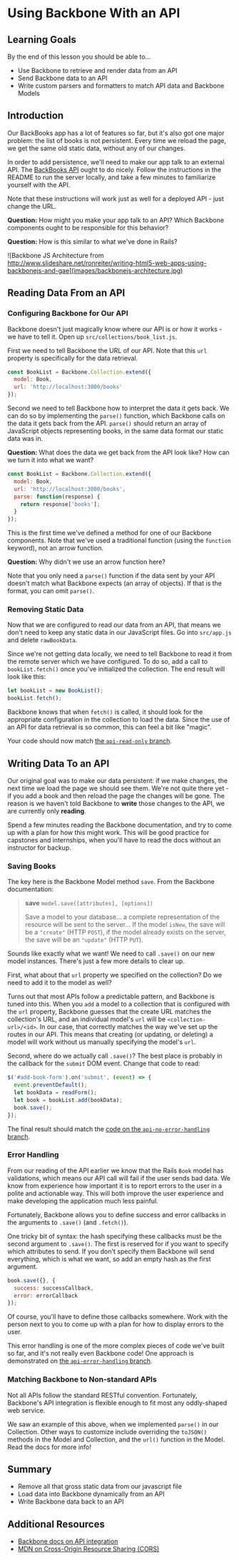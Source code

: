 # Using Backbone With an API

## Learning Goals
By the end of this lesson you should be able to...

- Use Backbone to retrieve and render data from an API
- Send Backbone data to an API
- Write custom parsers and formatters to match API data and Backbone Models

## Introduction

Our BackBooks app has a lot of features so far, but it's also got one major problem: the list of books is not persistent. Every time we reload the page, we get the same old static data, without any of our changes.

In order to add persistence, we'll need to make our app talk to an external API. The [BackBooks API](https://github.com/AdaGold/backbooks-rails-api) ought to do nicely. Follow the instructions in the README to run the server locally, and take a few minutes to familiarize yourself with the API.

Note that these instructions will work just as well for a deployed API - just change the URL.

**Question:** How might you make your app talk to an API? Which Backbone components ought to be responsible for this behavior?

**Question:** How is this similar to what we've done in Rails?

![Backbone JS Architecture from http://www.slideshare.net/ronreiter/writing-html5-web-apps-using-backbonejs-and-gae](images/backbonejs-architecture.jpg)

## Reading Data From an API

### Configuring Backbone for Our API

Backbone doesn't just magically know where our API is or how it works - we have to tell it. Open up `src/collections/book_list.js`.

First we need to tell Backbone the URL of our API. Note that this `url` property is specifically for the data retrieval.

```javascript
const BookList = Backbone.Collection.extend({
  model: Book,
  url: 'http://localhost:3000/books'
});
```

Second we need to tell Backbone how to interpret the data it gets back. We can do so by implementing the `parse()` function, which Backbone calls on the data it gets back from the API. `parse()` should return an array of JavaScript objects representing books, in the same data format our static data was in.

**Question:** What does the data we get back from the API look like? How can we turn it into what we want?

```javascript
const BookList = Backbone.Collection.extend({
  model: Book,
  url: 'http://localhost:3000/books',
  parse: function(response) {
    return response['books'];
  }
});
```

This is the first time we've defined a method for one of our Backbone components. Note that we've used a traditional function (using the `function` keyword), not an arrow function.

**Question:** Why didn't we use an arrow function here?

Note that you only need a `parse()` function if the data sent by your API doesn't match what Backbone expects (an array of objects). If that is the format, you can omit `parse()`.

### Removing Static Data

Now that we are configured to read our data from an API, that means we don't need to keep any static data in our JavaScript files. Go into `src/app.js` and delete `rawBookData`.

Since we're not getting data locally, we need to tell Backbone to read it from the remote server which we have configured. To do so, add a call to `bookList.fetch()` once you've initialized the collection. The end result will look like this:

```javascript
let bookList = new BookList();
bookList.fetch();
```

Backbone knows that when `fetch()` is called, it should look for the appropriate configuration in the collection to load the data. Since the use of an API for data retrieval is so common, this can feel a bit like "magic".

Your code should now match [the `api-read-only` branch](https://github.com/AdaGold/backbooks-client/tree/api-read-only).

## Writing Data To an API

Our original goal was to make our data persistent: if we make changes, the next time we load the page we should see them. We're not quite there yet - if you add a book and then reload the page the changes will be gone. The reason is we haven't told Backbone to **write** those changes to the API, we are currently only **reading**.

Spend a few minutes reading the Backbone documentation, and try to come up with a plan for how this might work. This will be good practice for capstones and internships, when you'll have to read the docs without an instructor for backup.

### Saving Books

The key here is the Backbone Model method `save`. From the Backbone documentation:

> **save** `model.save([attributes], [options])`
>
> Save a model to your database... a complete representation of the resource will be sent to the server... If the model `isNew`, the save will be a `"create"` (HTTP `POST`), if the model already exists on the server, the save will be an `"update"` (HTTP `PUT`).

Sounds like exactly what we want! We need to call `.save()` on our new model instances. There's just a few more details to clear up.

First, what about that `url` property we specified on the collection? Do we need to add it to the model as well?

Turns out that most APIs follow a predictable pattern, and Backbone is tuned into this. When you `add` a model to a collection that is configured with the `url` property, Backbone guesses that the create URL matches the collection's URL, and an individual model's `url` will be `<collection-url>/<id>`. In our case, that correctly matches the way we've set up the routes in our API. This means that creating (or updating, or deleting) a model will work without us manually specifying the model's `url`.

Second, where do we actually call `.save()`? The best place is probably in the callback for the `submit` DOM event. Change that code to read:

```javascript
$('#add-book-form').on('submit', (event) => {
  event.preventDefault();
  let bookData = readForm();
  let book = bookList.add(bookData);
  book.save();
});
```

The final result should match the [code on the `api-no-error-handling` branch](https://github.com/AdaGold/backbooks-client/blob/api-no-error-handling/src/app.js).

### Error Handling

From our reading of the API earlier we know that the Rails `Book` model has validations, which means our API call will fail if the user sends bad data. We know from experience how important it is to report errors to the user in a polite and actionable way. This will both improve the user experience and make developing the application much less painful.

Fortunately, Backbone allows you to define success and error callbacks in the arguments to `.save()` (and `.fetch()`).

One tricky bit of syntax: the hash specifying these callbacks must be the second argument to `.save()`. The first is reserved for if you want to specify which attributes to send. If you don't specify them Backbone will send everything, which is what we want, so add an empty hash as the first argument.

```javascript
book.save({}, {
  success: successCallback,
  error: errorCallback
});
```

Of course, you'll have to define those callbacks somewhere. Work with the person next to you to come up with a plan for how to display errors to the user.

This error handling is one of the more complex pieces of code we've built so far, and it's not really even Backbone code! One approach is demonstrated on [the `api-error-handling` branch](https://github.com/AdaGold/backbooks-client/blob/api-error-handling/src/app.js).

### Matching Backbone to Non-standard APIs

Not all APIs follow the standard RESTful convention. Fortunately, Backbone's API integration is flexible enough to fit most any oddly-shaped web service.

We saw an example of this above, when we implemented `parse()` in our Collection. Other ways to customize include overriding the `toJSON()` methods in the Model and Collection, and the `url()` function in the Model. Read the docs for more info!

## Summary
- Remove all that gross static data from our javascript file
- Load data into Backbone dynamically from an API
- Write Backbone data back to an API

## Additional Resources
- [Backbone docs on API integration](http://backbonejs.org/#API-integration)
- [MDN on Cross-Origin Resource Sharing (CORS)](https://developer.mozilla.org/en-US/docs/Web/HTTP/Access_control_CORS)
